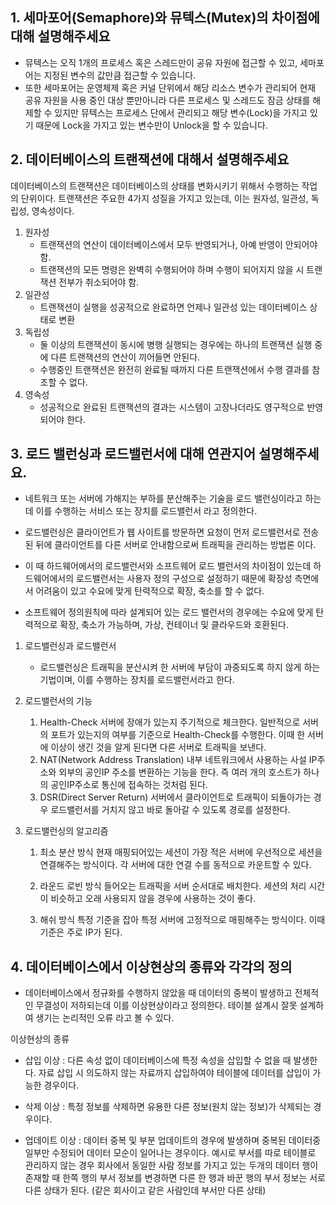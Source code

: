 ## 1. 세마포어(Semaphore)와 뮤텍스(Mutex)의 차이점에 대해 설명해주세요

- 뮤텍스는 오직 1개의 프로세스 혹은 스레드만이 공유 자원에 접근할 수 있고, 세마포어는 지정된 변수의 값만큼 접근할 수 있습니다. 
- 또한 세마포어는 운영체제 혹은 커널 단위에서 해당 리소스 변수가 관리되어 현재 공유 자원을 사용 중인 대상 뿐만아니라 다른 프로세스 및 스레드도 잠금 상태를 해제할 수 있지만 뮤텍스는 프로세스 단에서 관리되고 해당 변수(Lock)을 가지고 있기 때문에 Lock을 가지고 있는 변수만이 Unlock을 할 수 있습니다.

## 2. 데이터베이스의 트랜잭션에 대해서 설명해주세요
데이터베이스의 트랜잭션은 데이터베이스의 상태를 변화시키기 위해서 수행하는 작업의 단위이다.
트랜잭션은 주요한 4가지 성질을 가지고 있는데, 이는 원자성, 일관성, 독립성, 영속성이다.
1. 원자성
    - 트랜잭션의 연산이 데이터베이스에서 모두 반영되거나, 아예 반영이 안되어야 함.
    - 트랜잭션의 모든 명령은 완벽히 수행되어야 하며 수행이 되어지지 않을 시 트랜잭션 전부가 취소되어야 함.
2. 일관성
    - 트랜잭션이 실행을 성공적으로 완료하면 언제나 일관성 있는 데이터베이스 상태로 변환
3. 독립성
    - 둘 이상의 트랜잭션이 동시에 병행 실행되는 경우에는 하나의 트랜잭션 실행 중에 다른 트랜잭션의 연산이 끼어들면 안된다.
    - 수행중인 트랜잭션은 완전히 완료될 때까지 다른 트랜잭션에서 수행 결과를 참조할 수 없다.
4. 영속성
    - 성공적으로 완료된 트랜잭션의 결과는 시스템이 고장나더라도 영구적으로 반영되어야 한다.

## 3. 로드 밸런싱과 로드밸런서에 대해 연관지어 설명해주세요.
- 네트워크 또는 서버에 가해지는 부하를 분산해주는 기술을 로드 밸런싱이라고 하는데 이를 수행하는 서비스 또는 장치를 로드밸런서 라고 정의한다.

- 로드밸런싱은 클라이언트가 웹 사이트를 방문하면 요청이 먼저 로드밸런서로 전송된 뒤에 클라이언트를 다른 서버로 안내함으로써 트래픽을 관리하는 방법론 이다.

- 이 때 하드웨어에서의 로드밸런서와 소프트웨어 로드 밸런서의 차이점이 있는데
하드웨어에서의 로드밸런서는 사용자 정의 구성으로 설정하기 때문에 확장성 측면에서 어려움이 있고 수요에 맞게 탄력적으로 확장, 축소를 할 수 없다.

- 소프트웨어 정의원칙에 따라 설계되어 있는
로드 밸런서의 경우에는 수요에 맞게 탄력적으로 확장, 축소가 가능하며, 가상, 컨테이너 및 클라우드와 호환된다.

1. 로드밸런싱과 로드밸런서
    - 로드밸런싱은 트래픽을 분산시켜 한 서버에 부담이 과중되도록 하지 않게 하는 기법이며, 이를 수행하는 장치를 로드밸런서라고 한다.

2. 로드밸런서의 기능
    1) Health-Check
서버에 장애가 있는지 주기적으로 체크한다. 일반적으로 서버의 포트가 있는지의 여부를 기준으로 Health-Check를 수행한다. 이때 한 서버에 이상이 생긴 것을 알게 된다면 다른 서버로 트래픽을 보낸다.
    2) NAT(Network Address Translation)
내부 네트워크에서 사용하는 사설 IP주소와 외부의 공인IP 주소를 변환하는 기능을 한다. 즉 여러 개의 호스트가 하나의 공인IP주소로 통신에 접속하는 것처럼 된다.
    3) DSR(Direct Server Return)
서버에서 클라이언트로 트래픽이 되돌아가는 경우 로드밸런서를 거치지 않고 바로 돌아갈 수 있도록 경로를 설정한다.

3. 로드밸런싱의 알고리즘
    1) 최소 분산 방식
현재 매핑되어있는 세션이 가장 적은 서버에 우선적으로 세션을 연결해주는 방식이다. 각 서버에 대한 연결 수를 동적으로 카운트할 수 있다.

    2) 라운드 로빈 방식
들어오는 트래픽을 서버 순서대로 배치한다. 세션의 처리 시간이 비슷하고 오래 사용되지 않을 경우에 사용하는 것이 좋다.

    3) 해쉬 방식
특정 기준을 잡아 특정 서버에 고정적으로 매핑해주는 방식이다. 이때 기준은 주로 IP가 된다.

## 4. 데이터베이스에서 이상현상의 종류와 각각의 정의
- 데이터베이스에서 정규화를 수행하지 않았을 때 데이터의 중복이 발생하고 전체적인 무결성이 저하되는데 이를 이상현상이라고 정의한다. 테이블 설계시 잘못 설계하여 생기는 논리적인 오류 라고 볼 수 있다.

이상현상의 종류
- 삽입 이상 :
다른 속성 없이 데이터베이스에 특정 속성을 삽입할 수 없을 때 발생한다.
자료 삽입 시 의도하지 않는 자료까지 삽입하여야 테이블에 데이터를 삽입이 가능한 경우이다.

- 삭제 이상 :
특정 정보를 삭제하면 유용한 다른 정보(원치 않는 정보)가 삭제되는 경우이다.


- 업데이트 이상 : 
데이터 중복 및 부분 업데이트의 경우에 발생하며 중복된 데이터중 일부만 수정되어 데이터 모순이 일어나는 경우이다.
예시로 부서를 따로 테이블로 관리하지 않는 경우 회사에서 동일한 사람 정보를 가지고 있는 두개의 데이터 행이 존재할 때 한쪽 행의 부서 정보를 변경하면 다른 한 행과 바꾼 행의 부서 정보는 서로 다른 상태가 된다.
(같은 회사이고 같은 사람인데 부서만 다른 상태)